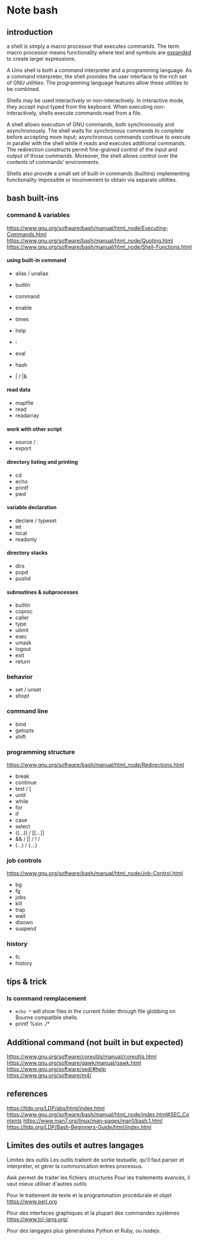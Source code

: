 # Note bash

## introduction
a shell is simply a macro processor that executes commands. The term macro
processor means functionality where text and symbols are [expanded](https://www.gnu.org/software/bash/manual/html_node/Shell-Expansions.html) to create
larger expressions.


A Unix shell is both a command interpreter and a programming language.  As a
command interpreter, the shell provides the user interface to the rich set of
GNU utilities.  The programming language features allow these utilities to be
combined.

Shells may be used interactively or non-interactively. In interactive mode, they
accept input typed from the keyboard. When executing non-interactively, shells
execute commands read from a file.

A shell allows execution of GNU commands, both synchronously and asynchronously.
The shell waits for synchronous commands to complete before accepting more
input; asynchronous commands continue to execute in parallel with the shell
while it reads and executes additional commands. The redirection constructs
permit fine-grained control of the input and output of those commands.
Moreover, the shell allows control over the contents of commands’ environments.

Shells also provide a small set of built-in commands (builtins) implementing
functionality impossible or inconvenient to obtain via separate utilities.

## bash built-ins

### command & variables
https://www.gnu.org/software/bash/manual/html_node/Executing-Commands.html
https://www.gnu.org/software/bash/manual/html_node/Quoting.html
https://www.gnu.org/software/bash/manual/html_node/Shell-Functions.html

#### using built-in command
* alias / unalias
* builtin
* command
* enable

* times
* help
* :
* eval
* hash
* | / |&

#### read data
* mapfile
* read
* readarray

#### work with other script
* source / .
* export

#### directory listing and printing
* cd
* echo
* printf
* pwd

#### variable declaration
* declare / typeset
* let
* local
* readonly

#### directory stacks
* dirs
* popd
* pushd

#### subroutines & subprocesses
* builtin
* coproc
* caller
* type
* ulimit
* exec
* umask
* logout
* exit
* return

### behavior
* set / unset
* shopt

### command line
* bind
* getopts
* shift

### programming structure
https://www.gnu.org/software/bash/manual/html_node/Redirections.html
* break
* continue
* test / [
* until
* while
* for
* if
* case
* select
* ((...)) / [[...]]
* && / || / ! /
* (...) / {...}

### job controls
https://www.gnu.org/software/bash/manual/html_node/Job-Control.html
* bg
* fg
* jobs
* kill
* trap
* wait
* disown
* suspend

### history
* fc
* history

## tips & trick

### ls command remplacement
* `echo *` will show files in the current folder through file globbing on Bourne compatible shells.
* printf %s\\n ./*

## Additional command (not built in but expected)
https://www.gnu.org/software/coreutils/manual/coreutils.html
https://www.gnu.org/software/gawk/manual/gawk.html
https://www.gnu.org/software/sed/#help
https://www.gnu.org/software/m4/

## references
https://tldp.org/LDP/abs/html/index.html
https://www.gnu.org/software/bash/manual/html_node/index.html#SEC_Contents
https://www.man7.org/linux/man-pages/man1/bash.1.html
https://tldp.org/LDP/Bash-Beginners-Guide/html/index.html

## Limites des outils et autres langages

Limites des outils
Les outils traitent de sortie textuelle, qu'il faut parser et interpréter, et
gérer la communication entres processus.

Awk permet de traiter les fichiers structurés
Pour les traitements avancés, il vaut mieux utiliser d'autres outils

Pour le traitement de texte et la programmation procédurale et objet
https://www.perl.org

Pour des interfaces graphiques et la plupart des commandes systèmes
https://www.tcl-lang.org/

Pour des langages plus généralistes
Python et Ruby, ou nodejs.

